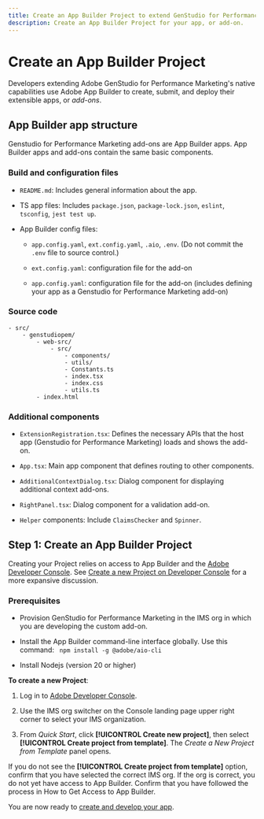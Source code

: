 ```yaml
---
title: Create an App Builder Project to extend GenStudio for Performance Marketing
description: Create an App Builder Project for your app, or add-on.
---
```

# Create an App Builder Project

Developers extending Adobe GenStudio for Performance Marketing's native capabilities use Adobe App Builder to create, submit, and deploy their extensible apps, or _add-ons_.

## App Builder app structure

Genstudio for Performance Marketing add-ons are App Builder apps. App Builder apps and add-ons contain the same basic components.

### Build and configuration files

* `README.md`: Includes general information about the app.

* TS app files: Includes `package.json`, `package-lock.json`, `eslint`, `tsconfig`, `jest test up`.

* App Builder config files: 

  * `app.config.yaml`, `ext.config.yaml`, `.aio`, `.env`. (Do not commit the `.env` file to source control.)

  * `ext.config.yaml`: configuration file for the add-on

  * `app.config.yaml`: configuration file for the add-on (includes defining your app as a Genstudio for Performance Marketing add-on)

### Source code

```
- src/
    - genstudiopem/
        - web-src/
            - src/
                - components/
                - utils/
                - Constants.ts
                - index.tsx
                - index.css
                - utils.ts
        - index.html

```
 
### Additional components

* `ExtensionRegistration.tsx`: Defines the necessary APIs that the host app (Genstudio for Performance Marketing) loads and shows the add-on.

* `App.tsx`: Main app component that defines routing to other components.

* `AdditionalContextDialog.tsx`: Dialog component for displaying additional context add-ons.

* `RightPanel.tsx`: Dialog component for a validation add-on.

* `Helper` components: Include `ClaimsChecker` and `Spinner`.

## Step 1: Create an App Builder Project

Creating your Project relies on access to App Builder and the [Adobe Developer Console](https://developer.adobe.com/developer-console/). See [Create a new Project on Developer Console](https://developer.adobe.com/app-builder/docs/getting_started/first_app/#2-create-a-new-project-on-developer-console) for a more expansive discussion. 

### Prerequisites

* Provision GenStudio for Performance Marketing in the IMS org in which you are developing the custom add-on. 

* Install the App Builder command-line interface globally. Use this command: ` npm install -g @adobe/aio-cli`

* Install Nodejs (version 20 or higher)

**To create a new Project**:

1. Log in to [Adobe Developer Console](https://developer.adobe.com/developer-console/).

1. Use the IMS org switcher on the Console landing page upper right corner to select your IMS organization.

1. From _Quick Start_, click **[!UICONTROL Create new project]**, then select **[!UICONTROL Create project from template]**. The _Create a New Project from Template_ panel opens. 

If you do not see the **[!UICONTROL Create project from template]** option, confirm that you have selected the correct IMS org. If the org is correct, you do not yet have access to App Builder. Confirm that you have followed the process in How to Get Access to App Builder.

You are now ready to [create and develop your app](create-app.md).
